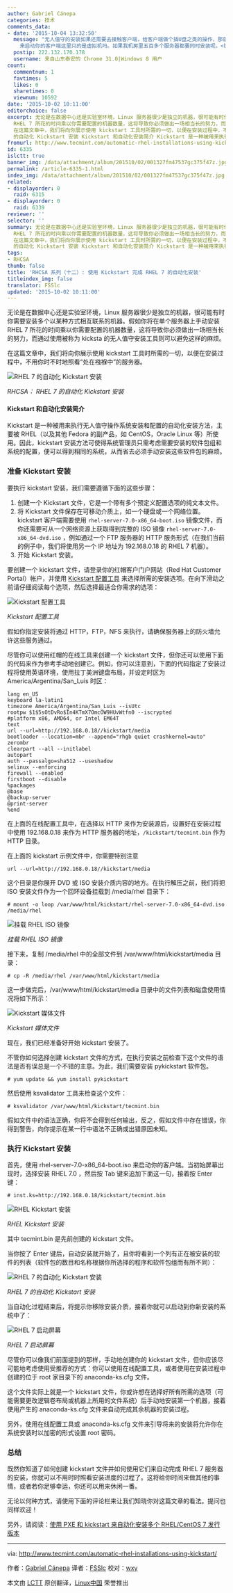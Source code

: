 ```yaml
---
author: Gabriel Cánepa
categories: 技术
comments_data:
- date: '2015-10-04 13:32:50'
  message: "无人值守的安装如果还需要去接触客户端，给客户端做个插U盘之类的操作，那就不叫无人值守了。使用 rhel-server-7.0-x86_64-boot.iso
    来启动你的客户端这里只的是虚拟机吗。如果我机房里五百多个服务器都要同时安装呢。<br />\r\n小编能否再续一篇。"
  postip: 222.132.170.178
  username: 来自山东泰安的 Chrome 31.0|Windows 8 用户
count:
  commentnum: 1
  favtimes: 5
  likes: 0
  sharetimes: 0
  viewnum: 10592
date: '2015-10-02 10:11:00'
editorchoice: false
excerpt: 无论是在数据中心还是实验室环境，Linux 服务器很少是独立的机器，很可能有时你需要安装多个以某种方式相互联系的机器。假如你将在单个服务器上手动安装
  RHEL 7 所花的时间乘以你需要配置的机器数量，这将导致你必须做出一场相当长的努力，而通过使用被称为 kicksta 的无人值守安装工具则可以避免这样的麻烦。
  在这篇文章中，我们将向你展示使用 kickstart 工具时所需的一切，以便在安装过程中，不用你时不时地照看处在襁褓中的服务器。  RHCSA： RHEL 7
  的自动化 Kickstart 安装 Kickstart 和自动化安装简介 Kickstart 是一种被用来执行
fromurl: http://www.tecmint.com/automatic-rhel-installations-using-kickstart/
id: 6335
islctt: true
banner_img: /data/attachment/album/201510/02/001327fm47537gc375f47z.jpg
permalink: /article-6335-1.html
index_img: /data/attachment/album/201510/02/001327fm47537gc375f47z.jpg.thumb.jpg
related:
- displayorder: 0
  raid: 6315
- displayorder: 0
  raid: 6339
reviewer: ''
selector: ''
summary: 无论是在数据中心还是实验室环境，Linux 服务器很少是独立的机器，很可能有时你需要安装多个以某种方式相互联系的机器。假如你将在单个服务器上手动安装
  RHEL 7 所花的时间乘以你需要配置的机器数量，这将导致你必须做出一场相当长的努力，而通过使用被称为 kicksta 的无人值守安装工具则可以避免这样的麻烦。
  在这篇文章中，我们将向你展示使用 kickstart 工具时所需的一切，以便在安装过程中，不用你时不时地照看处在襁褓中的服务器。  RHCSA： RHEL 7
  的自动化 Kickstart 安装 Kickstart 和自动化安装简介 Kickstart 是一种被用来执行
tags:
- RHCSA
thumb: false
title: 'RHCSA 系列（十二）: 使用 Kickstart 完成 RHEL 7 的自动化安装'
titleindex_img: false
translator: FSSlc
updated: '2015-10-02 10:11:00'
---
```


无论是在数据中心还是实验室环境，Linux 服务器很少是独立的机器，很可能有时你需要安装多个以某种方式相互联系的机器。假如你将在单个服务器上手动安装 RHEL 7 所花的时间乘以你需要配置的机器数量，这将导致你必须做出一场相当长的努力，而通过使用被称为 kicksta 的无人值守安装工具则可以避免这样的麻烦。


在这篇文章中，我们将向你展示使用 kickstart 工具时所需的一切，以便在安装过程中，不用你时不时地照看“处在襁褓中”的服务器。


![RHEL 7 的自动化 Kickstart 安装](/data/attachment/album/201510/02/001327fm47537gc375f47z.jpg)


*RHCSA： RHEL 7 的自动化 Kickstart 安装*


#### Kickstart 和自动化安装简介


Kickstart 是一种被用来执行无人值守操作系统安装和配置的自动化安装方法，主要被 RHEL（以及其他 Fedora 的副产品，如 CentOS，Oracle Linux 等）所使用。因此，kickstart 安装方法可使得系统管理员只需考虑需要安装的软件包组和系统的配置，便可以得到相同的系统，从而省去必须手动安装这些软件包的麻烦。


### 准备 Kickstart 安装


要执行 kickstart 安装，我们需要遵循下面的这些步骤：


1. 创建一个 Kickstart 文件，它是一个带有多个预定义配置选项的纯文本文件。
2. 将 Kickstart 文件保存在可移动介质上，如一个硬盘或一个网络位置。kickstart 客户端需要使用 `rhel-server-7.0-x86_64-boot.iso` 镜像文件，而你还需要可从一个网络资源上获取得到完整的 ISO 镜像 `rhel-server-7.0-x86_64-dvd.iso` ，例如通过一个 FTP 服务器的 HTTP 服务形式（在我们当前的例子中，我们将使用另一个 IP 地址为 192.168.0.18 的 RHEL 7 机器）。
3. 开始 Kickstart 安装。


要创建一个 kickstart 文件，请登录你的红帽客户门户网站（Red Hat Customer Portal）帐户，并使用 [Kickstart 配置工具](https://access.redhat.com/labs/kickstartconfig/) 来选择所需的安装选项。在向下滑动之前请仔细阅读每个选项，然后选择最适合你需求的选项：


![Kickstart 配置工具](/data/attachment/album/201510/02/001329qrjfjrrbe6kbysyh.png)


*Kickstart 配置工具*


假如你指定安装将通过 HTTP，FTP，NFS 来执行，请确保服务器上的防火墙允许这些服务通过。


尽管你可以使用红帽的在线工具来创建一个 kickstart 文件，但你还可以使用下面的代码来作为参考手动地创建它。例如，你可以注意到，下面的代码指定了安装过程将使用英语环境，使用拉丁美洲键盘布局，并设定时区为 America/Argentina/San\_Luis 时区：



```
lang en_US
keyboard la-latin1
timezone America/Argentina/San_Luis --isUtc
rootpw $1$5sOtDvRo$In4KTmX7OmcOW9HUvWtfn0 --iscrypted
#platform x86, AMD64, or Intel EM64T
text
url --url=http://192.168.0.18//kickstart/media
bootloader --location=mbr --append="rhgb quiet crashkernel=auto"
zerombr
clearpart --all --initlabel
autopart
auth --passalgo=sha512 --useshadow
selinux --enforcing
firewall --enabled
firstboot --disable
%packages
@base
@backup-server
@print-server
%end

```

在上面的在线配置工具中，在选择以 HTTP 来作为安装源后，设置好在安装过程中使用 192.168.0.18 来作为 HTTP 服务器的地址，`/kickstart/tecmint.bin` 作为 HTTP 目录。


在上面的 kickstart 示例文件中，你需要特别注意



```
url --url=http://192.168.0.18//kickstart/media

```

这个目录是你展开 DVD 或 ISO 安装介质内容的地方。在执行解压之前，我们将把 ISO 安装文件作为一个回环设备挂载到 /media/rhel 目录下：



```
# mount -o loop /var/www/html/kickstart/rhel-server-7.0-x86_64-dvd.iso /media/rhel

```

![挂载 RHEL ISO 镜像](/data/attachment/album/201510/02/001331ammm433omze73met.png)


*挂载 RHEL ISO 镜像*


接下来，复制 /media/rhel 中的全部文件到 /var/www/html/kickstart/media 目录：



```
# cp -R /media/rhel /var/www/html/kickstart/media

```

这一步做完后，/var/www/html/kickstart/media 目录中的文件列表和磁盘使用情况将如下所示：


![Kickstart 媒体文件](/data/attachment/album/201510/02/001332r9m1m39svs423181.png)


*Kickstart 媒体文件*


现在，我们已经准备好开始 kickstart 安装了。


不管你如何选择创建 kickstart 文件的方式，在执行安装之前检查下这个文件的语法是否有误总是一个不错的主意。为此，我们需要安装 pykickstart 软件包。



```
# yum update && yum install pykickstart

```

然后使用 ksvalidator 工具来检查这个文件：



```
# ksvalidator /var/www/html/kickstart/tecmint.bin

```

假如文件中的语法正确，你将不会得到任何输出，反之，假如文件中存在错误，你得到警告，向你提示在某一行中语法不正确或出错原因未知。


### 执行 Kickstart 安装


首先，使用 rhel-server-7.0-x86\_64-boot.iso 来启动你的客户端。当初始屏幕出现时，选择安装 RHEL 7.0 ，然后按 Tab 键来追加下面这一句，接着按 Enter 键：



```
# inst.ks=http://192.168.0.18/kickstart/tecmint.bin

```

![RHEL Kickstart 安装](/data/attachment/album/201510/02/001333auy0duuou44udy88.png)


*RHEL Kickstart 安装*


其中 tecmint.bin 是先前创建的 kickstart 文件。


当你按了 Enter 键后，自动安装就开始了，且你将看到一个列有正在被安装的软件的列表（软件包的数目和名称根据你所选择的程序和软件包组而有所不同）：


![RHEL 7 的自动化 Kickstart 安装](/data/attachment/album/201510/02/001334mfj9fxmoqoog7ooq.png)


*RHEL 7 的自动化 Kickstart 安装*


当自动化过程结束后，将提示你移除安装介质，接着你就可以启动到你新安装的系统中了：


![RHEL 7 启动屏幕](/data/attachment/album/201510/02/001334ogdvxon8vm7s7hss.png)


*RHEL 7 启动屏幕*


尽管你可以像我们前面提到的那样，手动地创建你的 kickstart 文件，但你应该尽可能地考虑使用受推荐的方式：你可以使用在线配置工具，或者使用在安装过程中创建的位于 root 家目录下的 anaconda-ks.cfg 文件。


这个文件实际上就是一个 kickstart 文件，你或许想在选择好所有所需的选项（可能需要更改逻辑卷布局或机器上所用的文件系统）后手动地安装第一个机器，接着使用产生的 anaconda-ks.cfg 文件来自动完成其余机器的安装过程。


另外，使用在线配置工具或 anaconda-ks.cfg 文件来引导将来的安装将允许你在系统安装时以加密的形式设置 root 密码。


### 总结


既然你知道了如何创建 kickstart 文件并如何使用它们来自动完成 RHEL 7 服务器的安装，你就可以不用时时照看安装进度的过程了。这将给你时间来做其他的事情，或者若你足够幸运，你还可以用来休闲一番。


无论以何种方式，请使用下面的评论栏来让我们知晓你对这篇文章的看法。提问也同样欢迎！


另外，请阅读：[使用 PXE 和 kickstart 来自动化安装多个 RHEL/CentOS 7 发行版本](http://www.tecmint.com/multiple-centos-installations-using-kickstart/)




---


via: <http://www.tecmint.com/automatic-rhel-installations-using-kickstart/>


作者：[Gabriel Cánepa](http://www.tecmint.com/author/gacanepa/) 译者：[FSSlc](https://github.com/FSSlc) 校对：[wxy](https://github.com/wxy)


本文由 [LCTT](https://github.com/LCTT/TranslateProject) 原创翻译，[Linux中国](https://linux.cn/) 荣誉推出